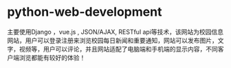 # python-web-development
主要使用Django ，vue.js , JSON/AJAX, RESTful api等技术，该网站为校园信息网站，用户可以登录注册来浏览校园每日新闻和重要通知，网站可以发布图片，文字，视频等，用户可以评论，并且网站适配了电脑端和手机端的显示内容，不同客户端浏览都能有较好的体验！
